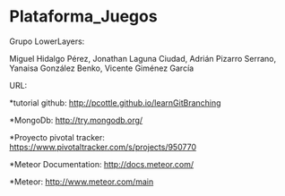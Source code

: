 Plataforma_Juegos
===========================

Grupo LowerLayers: 

Miguel Hidalgo Pérez, Jonathan Laguna Ciudad, Adrián Pizarro Serrano, Yanaisa González Benko, Vicente Giménez García


URL:

*tutorial github: http://pcottle.github.io/learnGitBranching

*MongoDb: http://try.mongodb.org/

*Proyecto pivotal tracker: https://www.pivotaltracker.com/s/projects/950770

*Meteor Documentation: http://docs.meteor.com/

*Meteor: http://www.meteor.com/main
